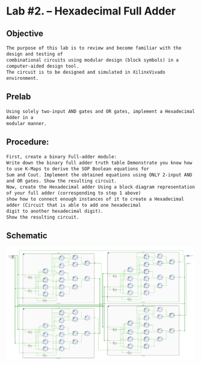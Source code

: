 # Lab #2. – Hexadecimal Full Adder

## Objective 
    The purpose of this lab is to review and become familiar with the design and testing of 
    combinational circuits using modular design (block symbols) in a computer-aided design tool. 
    The circuit is to be designed and simulated in XilinxVivado environment.

## Prelab 
    Using solely two-input AND gates and OR gates, implement a Hexadecimal Adder in a 
    modular manner.

## Procedure:
    First, create a binary Full-adder module: 
    Write down the binary full adder truth table Demonstrate you know how to use K-Maps to derive the SOP Boolean equations for 
    Sum and Cout. Implement the obtained equations using ONLY 2-input AND and OR gates. Show the resulting circuit.
    Now, create the Hexadecimal adder Using a block diagram representation of your full adder (corresponding to step 1 above) 
    show how to connect enough instances of it to create a Hexadecimal adder (Circuit that is able to add one hexadecimal 
    digit to another hexadecimal digit). 
    Show the resulting circuit.

## Schematic
<img src="images/Schematic_Full_HexAdder.png" width="500" height="300">